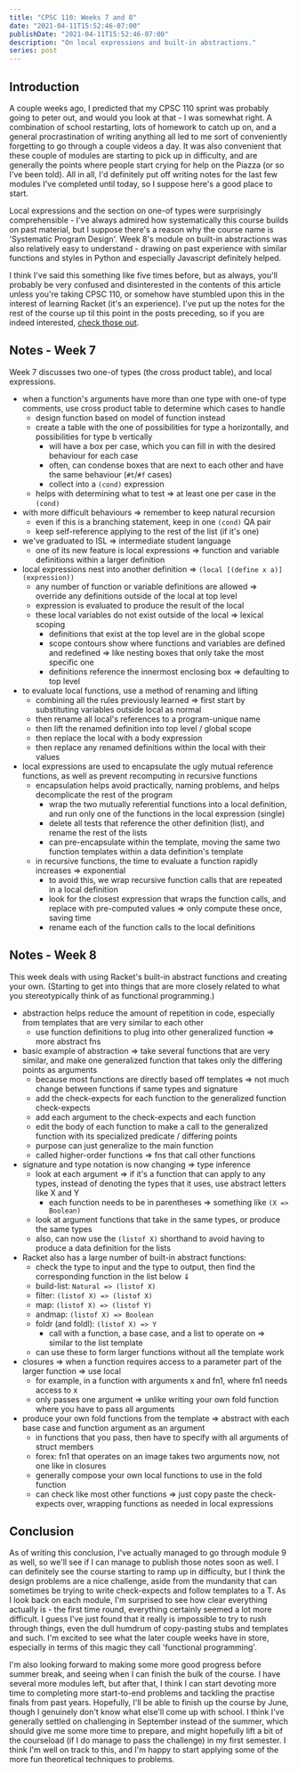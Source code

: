 ```yaml
---
title: "CPSC 110: Weeks 7 and 8"
date: "2021-04-11T15:52:46-07:00"
publishDate: "2021-04-11T15:52:46-07:00"
description: "On local expressions and built-in abstractions."
series: post
---
```


## Introduction
A couple weeks ago, I predicted that my CPSC 110 sprint was probably going to peter out, and would you look at that - I was somewhat right. A combination of school restarting, lots of homework to catch up on, and a general procrastination of writing anything all led to me sort of conveniently forgetting to go through a couple videos a day. It was also convenient that these couple of modules are starting to pick up in difficulty, and are generally the points where people start crying for help on the Piazza (or so I've been told). All in all, I'd definitely put off writing notes for the last few modules I've completed until today, so I suppose here's a good place to start.

Local expressions and the section on one-of types were surprisingly comprehensible - I've always admired how systematically this course builds on past material, but I suppose there's a reason why the course name is 'Systematic Program Design'. Week 8's module on built-in abstractions was also relatively easy to understand - drawing on past experience with similar functions and styles in Python and especially Javascript definitely helped.

I think I've said this something like five times before, but as always, you'll probably be very confused and disinterested in the contents of this article unless you're taking CPSC 110, or somehow have stumbled upon this in the interest of learning Racket (it's an experience). I've put up the notes for the rest of the course up til this point in the posts preceding, so if you are indeed interested, [check those out](https://kewbi.sh/blog/posts/). 

## Notes - Week 7
Week 7 discusses two one-of types (the cross product table), and local expressions. 

- when a function's arguments have more than one type with one-of type comments, use cross product table to determine which cases to handle
	- design function based on model of function instead
	- create a table with the one of possibilities for type a horizontally, and possibilities for type b vertically
		- will have a box per case, which you can fill in with the desired behaviour for each case
		- often, can condense boxes that are next to each other and have the same behaviour (`#t`/`#f` cases)
		- collect into a `(cond)` expression
	- helps with determining what to test => at least one per case in the `(cond)`
- with more difficult behaviours => remember to keep natural recursion
	- even if this is a branching statement, keep in one `(cond)` QA pair
	- keep self-reference applying to the rest of the list (if it's one)
- we've graduated to ISL => intermediate student language
	- one of its new feature is local expressions => function and variable definitions within a larger definition
- local expressions nest into another definition => `(local [(define x a)] (expression))`
	- any number of function or variable definitions are allowed => override any definitions outside of the local at top level
	- expression is evaluated to produce the result of the local
	- these local variables do not exist outside of the local => lexical scoping
		- definitions that exist at the top level are in the global scope
		- scope contours show where functions and variables are defined and redefined => like nesting boxes that only take the most specific one
		- definitions reference the innermost enclosing box => defaulting to top level
- to evaluate local functions, use a method of renaming and lifting
	- combining all the rules previously learned => first start by substituting variables outside local as normal
	- then rename all local's references to a program-unique name
	- then lift the renamed definition into top level / global scope
	- then replace the local with a body expression
	- then replace any renamed definitions within the local with their values
- local expressions are used to encapsulate the ugly mutual reference functions, as well as prevent recomputing in recursive functions
	- encapsulation helps avoid practically, naming problems, and helps decomplicate the rest of the program
		- wrap the two mutually referential functions into a local definition, and run only one of the functions in the local expression (single)
		- delete all tests that reference the other definition (list), and rename the rest of the lists
		- can pre-encapsulate within the template, moving the same two function templates within a data definition's template
	- in recursive functions, the time to evaluate a function rapidly increases => exponential
		- to avoid this, we wrap recursive function calls that are repeated in a local definition
		- look for the closest expression that wraps the function calls, and replace with pre-computed values => only compute these once, saving time
		- rename each of the function calls to the local definitions

## Notes - Week 8
This week deals with using Racket's built-in abstract functions and creating your own. (Starting to get into things that are more closely related to what you stereotypically think of as functional programming.)

- abstraction helps reduce the amount of repetition in code, especially from templates that are very similar to each other
	- use function definitions to plug into other generalized function => more abstract fns
- basic example of abstraction => take several functions that are very similar, and make one generalized function that takes only the differing points as arguments
	- because most functions are directly based off templates => not much change between functions if same types and signature
	- add the check-expects for each function to the generalized function check-expects
	- add each argument to the check-expects and each function
	- edit the body of each function to make a call to the generalized function with its specialized predicate / differing points
	- purpose can just generalize to the main function
	- called higher-order functions => fns that call other functions
- signature and type notation is now changing => type inference
	- look at each argument => if it's a function that can apply to any types, instead of denoting the types that it uses, use abstract letters like X and Y
		- each function needs to be in parentheses => something like `(X => Boolean)`
	- look at argument functions that take in the same types, or produce the same types
	- also, can now use the `(listof X)` shorthand to avoid having to produce a data definition for the lists
- Racket also has a large number of built-in abstract functions:
	- check the type to input and the type to output, then find the corresponding function in the list below ⇓
	- build-list: `Natural => (listof X)`
	- filter: `(listof X) => (listof X)`
	- map: `(listof X) => (listof Y)`
	- andmap: `(listof X) => Boolean`
	- foldr (and foldl): `(listof X) => Y`
		- call with a function, a base case, and a list to operate on => similar to the list template
	- can use these to form larger functions without all the template work
- closures => when a function requires access to a parameter part of the larger function => use local
	- for example, in a function with arguments x and fn1, where fn1 needs access to x
	- only passes one argument => unlike writing your own fold function where you have to pass all arguments
- produce your own fold functions from the template => abstract with each base case and function argument as an argument
	- in functions that you pass, then have to specify with all arguments of struct members
	- forex: fn1 that operates on an image takes two arguments now, not one like in closures
	- generally compose your own local functions to use in the fold function
	- can check like most other functions => just copy paste the check-expects over, wrapping functions as needed in local expressions

## Conclusion
As of writing this conclusion, I've actually managed to go through module 9 as well, so we'll see if I can manage to publish those notes soon as well. I can definitely see the course starting to ramp up in difficulty, but I think the design problems are a nice challenge, aside from the mundanity that can sometimes be trying to write check-expects and follow templates to a T. As I look back on each module, I'm surprised to see how clear everything actually is - the first time round, everything certainly seemed a lot more difficult. I guess I've just found that it really is impossible to try to rush through things, even the dull humdrum of copy-pasting stubs and templates and such. I'm excited to see what the later couple weeks have in store, especially in terms of this magic they call 'functional programming'.

I'm also looking forward to making some more good progress before summer break, and seeing when I can finish the bulk of the course. I have several more modules left, but after that, I think I can start devoting more time to completing more start-to-end problems and tackling the practise finals from past years. Hopefully, I'll be able to finish up the course by June, though I genuinely don't know what else'll come up with school. I think I've generally settled on challenging in September instead of the summer, which should give me some more time to prepare, and might hopefully lift a bit of the courseload (if I do manage to pass the challenge) in my first semester. I think I'm well on track to this, and I'm happy to start applying some of the more fun theoretical techniques to problems.
